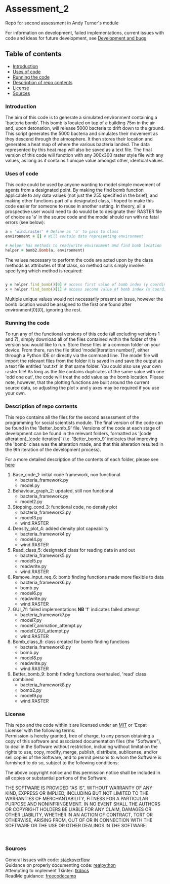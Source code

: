 # Assessment_2
Repo for second assessment in Andy Turner's module

For information on development, failed implementations, current issues with code and ideas for future development, see [Development and bugs](https://github.com/Ben-PW/Assessment_2/blob/main/Development%20and%20bugs.md)

## Table of contents
* [Introduction](#introduction)
* [Uses of code](#uses)
* [Running the code](#run)
* [Description of repo contents](#contents)
* [License](#license)
* [Sources](#source)


<a name="introduction"></a>
### Introduction
The aim of this code is to generate a simulated environment containing a 'bacteria bomb'. This bomb is located on top of a building 75m in the air and, upon detonation, will release 5000 bacteria to drift down to the ground. This script generates the 5000 bacteria and simulates their movement as they descend through the atmosphere. It then stores their location and generates a heat map of where the various bacteria landed. The data represented by this heat map will also be saved as a text file. The final version of this code will function with any 300x300 raster style file with any values, as long as it contains 1 unique value amongst other, identical values. 

<a name='uses'></a>
### Uses of code
This code could be used by anyone wanting to model simple movement of agents from a designated point. By making the find bomb function applicable to any data values (not just the 255 specified in the brief), and making other functions part of a designated class, I hoped to make this code easier for someone to reuse in another setting. In theory, all a prospective user would need to do would be to designate their RASTER file of choice as 'a' in the source code and the model should run with no fatal errors (see below):

```Ruby
a = 'wind.raster' # Define as 'a' to pass to class
environment = [] # Will contain data representing environment

# Helper has methods to read/write environment and find bomb location
helper = bomb2.Bomb(a, environment)
```

The values necessary to perform the code are acted upon by the class methods as attributes of that class, so method calls simply involve specifying which method is required:

```Ruby

y = helper.find_bomb()[0] # access first value of bomb index (y coordinate of bomb)
x = helper.find_bomb()[1] # access second value of bomb index (x coordinate of bomb)
```
Multiple unique values would not necessarily present an issue, however the bomb location would be assigned to the first one found after environment[0][0], ignoring the rest. 

<a name='run'></a>
### Running the code
To run any of the functional versions of this code (all excluding verisions 1 and 7), simply download all of the files contained within the folder of the version you would like to run. Store these files in a common folder on your device. From there, run the file titled 'model[iteration number]', either through a Python IDE or directly via the command line. The model file will import the relevant files from the folder it is saved in and save the output as a text file entitled 'out.txt' in that same folder. You could also use your own raster file! As long as the file contains duplicates of the same value with one 'odd one out', the code will treat the odd value as the bomb location. Please note, however, that the plotting functions are built around the current source data, so adjusting the plot x and y axes may be required if you use your own. 

<a name="contents"></a>
### Description of repo contents
This repo contains all the files for the second assessment of the programming for social scientists module. The final version of the code can be found in the 'Better_bomb_9' file. Versions of the code at each stage of development can be found in the relevant folders, formatted as '[code alteration]_[code iteration]' (i.e. 'Better_bomb_9' indicates that improving the 'bomb' class was the alteration made, and that this alteration resulted in the 9th iteration of the development process).

For a more detailed description of the contents of each folder, please see [here](https://github.com/Ben-PW/Assessment_2/blob/main/Development%20and%20bugs.md)
<a name='based'></a>
1. Base_code_1: initial code framework, non functional
    * bacteria_framework.py
    * model.py
<a name='behave'></a>
2. Behaviour_graph_2: updated, still non functional
    * bacteria_framework.py
    * model2.py
<a name='stahp'></a>
3. Stopping_cond_3: functional code, no density plot
    * bacteria_framework3.py
    * model3.py
    * wind.RASTER
<a name='dense'></a>
4. Density_plot_4: added density plot capeability
    * bacteria_framework4.py
    * model4.py
    * wind.RASTER
<a name='read'></a>
5. Read_class_5: designated class for reading data in and out
    * bacteria_framework5.py
    * model5.py
    * readwrite.py
    * wind.RASTER
<a name='input'></a>
6. Remove_input_req_6: bomb finding functions made more flexible to data
    * bacteria_framework6.py
    * bomb.py
    * model6.py
    * readwrite.py
    * wind.RASTER
<a name='GUI'></a>
7. GUI_7f: failed implementations
**NB** 'f' indicates failed attempt
    * bacteria_framework7.py
    * model7.py
    * model7_animation_attempt.py
    * model7_GUI_attempt.py
    * wind.RASTER
<a name='bomb'></a>
8. Bomb_class_8: class created for bomb finding functions
    * bacteria_framework8.py
    * bomb.py
    * model8.py
    * readwrite.py
    * wind.RASTER
<a name='bomb2'></a>
9. Better_bomb_9: bomb finding functions overhauled, 'read' class combined
    * bacteria_framework8.py
    * bomb2.py
    * model9.py
    * wind.RASTER
&nbsp;
<a name='license'></a>
### License

This repo and the code within it are licensed under an [MIT](https://en.wikipedia.org/wiki/MIT_License) or 'Expat License' with the following terms:  
Permission is hereby granted, free of charge, to any person obtaining a copy
of this software and associated documentation files (the "Software"), to deal
in the Software without restriction, including without limitation the rights
to use, copy, modify, merge, publish, distribute, sublicense, and/or sell
copies of the Software, and to permit persons to whom the Software is
furnished to do so, subject to the following conditions:

The above copyright notice and this permission notice shall be included in all
copies or substantial portions of the Software.

THE SOFTWARE IS PROVIDED "AS IS", WITHOUT WARRANTY OF ANY KIND, EXPRESS OR
IMPLIED, INCLUDING BUT NOT LIMITED TO THE WARRANTIES OF MERCHANTABILITY,
FITNESS FOR A PARTICULAR PURPOSE AND NONINFRINGEMENT. IN NO EVENT SHALL THE
AUTHORS OR COPYRIGHT HOLDERS BE LIABLE FOR ANY CLAIM, DAMAGES OR OTHER
LIABILITY, WHETHER IN AN ACTION OF CONTRACT, TORT OR OTHERWISE, ARISING FROM,
OUT OF OR IN CONNECTION WITH THE SOFTWARE OR THE USE OR OTHER DEALINGS IN THE
SOFTWARE.


&nbsp;
<a name='source'></a>
### Sources

General issues with code: [stackoverflow](https://stackoverflow.com/)  
Guidance on properly documenting code: [realpython](https://realpython.com/documenting-python-code/#commenting-vs-documenting-code)  
Attempting to implement Tkinter: [tkdocs](https://tkdocs.com/tutorial/canvas.html)  
ReadMe guidance: [freecodecamp](https://www.freecodecamp.org/news/how-to-write-a-good-readme-file/)








